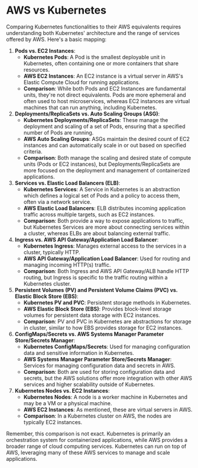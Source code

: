 # AWS vs Kubernetes

Comparing Kubernetes functionalities to their AWS equivalents requires understanding both Kubernetes' architecture and the range of services offered by AWS. Here's a basic mapping:

1. **Pods vs. EC2 Instances**:
    - **Kubernetes Pods**: A Pod is the smallest deployable unit in Kubernetes, often containing one or more containers that share resources.
    - **AWS EC2 Instances**: An EC2 instance is a virtual server in AWS's Elastic Compute Cloud for running applications.
    - **Comparison**: While both Pods and EC2 Instances are fundamental units, they're not direct equivalents. Pods are more ephemeral and often used to host microservices, whereas EC2 instances are virtual machines that can run anything, including Kubernetes.
2. **Deployments/ReplicaSets vs. Auto Scaling Groups (ASG)**:
    - **Kubernetes Deployments/ReplicaSets**: These manage the deployment and scaling of a set of Pods, ensuring that a specified number of Pods are running.
    - **AWS Auto Scaling Groups**: ASGs maintain the desired count of EC2 instances and can automatically scale in or out based on specified criteria.
    - **Comparison**: Both manage the scaling and desired state of compute units (Pods or EC2 instances), but Deployments/ReplicaSets are more focused on the deployment and management of containerized applications.
3. **Services vs. Elastic Load Balancers (ELB)**:
    - **Kubernetes Services**: A Service in Kubernetes is an abstraction which defines a logical set of Pods and a policy to access them, often via a network service.
    - **AWS Elastic Load Balancers**: ELB distributes incoming application traffic across multiple targets, such as EC2 instances.
    - **Comparison**: Both provide a way to expose applications to traffic, but Kubernetes Services are more about connecting services within a cluster, whereas ELBs are about balancing external traffic.
4. **Ingress vs. AWS API Gateway/Application Load Balancer**:
    - **Kubernetes Ingress**: Manages external access to the services in a cluster, typically HTTP.
    - **AWS API Gateway/Application Load Balancer**: Used for routing and managing incoming HTTP(s) traffic.
    - **Comparison**: Both Ingress and AWS API Gateway/ALB handle HTTP routing, but Ingress is specific to the traffic routing within a Kubernetes cluster.
5. **Persistent Volumes (PV) and Persistent Volume Claims (PVC) vs. Elastic Block Store (EBS)**:
    - **Kubernetes PV and PVC**: Persistent storage methods in Kubernetes.
    - **AWS Elastic Block Store (EBS)**: Provides block-level storage volumes for persistent data storage with EC2 instances.
    - **Comparison**: PV and PVC in Kubernetes are abstractions for storage in cluster, similar to how EBS provides storage for EC2 instances.
6. **ConfigMaps/Secrets vs. AWS Systems Manager Parameter Store/Secrets Manager**:
    - **Kubernetes ConfigMaps/Secrets**: Used for managing configuration data and sensitive information in Kubernetes.
    - **AWS Systems Manager Parameter Store/Secrets Manager**: Services for managing configuration data and secrets in AWS.
    - **Comparison**: Both are used for storing configuration data and secrets, but the AWS solutions offer more integration with other AWS services and higher scalability outside of Kubernetes.
7. **Kubernetes Nodes vs. EC2 Instances**:
    - **Kubernetes Nodes**: A node is a worker machine in Kubernetes and may be a VM or a physical machine.
    - **AWS EC2 Instances**: As mentioned, these are virtual servers in AWS.
    - **Comparison**: In a Kubernetes cluster on AWS, the nodes are typically EC2 instances.

Remember, this comparison is not exact. Kubernetes is primarily an orchestration system for containerized applications, while AWS provides a broader range of cloud computing services. Kubernetes can run on top of AWS, leveraging many of these AWS services to manage and scale applications.